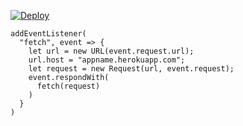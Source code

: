 ﻿[![Deploy](https://www.herokucdn.com/deploy/button.png)](https://dashboard.heroku.com/new?template=https://github.com/qwerdghg/kste.git)

```
addEventListener(
  "fetch", event => {
    let url = new URL(event.request.url);
    url.host = "appname.herokuapp.com";
    let request = new Request(url, event.request);
    event.respondWith(
      fetch(request)
    )
  }
)
```
